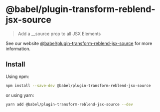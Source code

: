 # @babel/plugin-transform-reblend-jsx-source

> Add a __source prop to all JSX Elements

See our website [@babel/plugin-transform-reblend-jsx-source](https://babeljs.io/docs/babel-plugin-transform-reblend-jsx-source) for more information.

## Install

Using npm:

```sh
npm install --save-dev @babel/plugin-transform-reblend-jsx-source
```

or using yarn:

```sh
yarn add @babel/plugin-transform-reblend-jsx-source --dev
```
